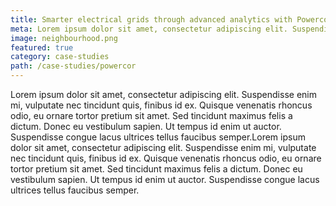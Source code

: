 ```yaml
---
title: Smarter electrical grids through advanced analytics with Powercor
meta: Lorem ipsum dolor sit amet, consectetur adipiscing elit. Suspendisse enim mi, vulputate nec tincidunt quis, finibus id ex. Quisque venenatis rhoncus odio, eu ornare tortor pretium sit amet. Sed tincidunt maximus felis a dictum. Donec eu vestibulum sapien. Ut tempus id enim ut auctor. Suspendisse congue lacus ultrices tellus faucibus semper.
image: neighbourhood.png
featured: true
category: case-studies
path: /case-studies/powercor
---
```

Lorem ipsum dolor sit amet, consectetur adipiscing elit. Suspendisse enim mi, vulputate nec tincidunt quis, finibus id ex. Quisque venenatis rhoncus odio, eu ornare tortor pretium sit amet. Sed tincidunt maximus felis a dictum. Donec eu vestibulum sapien. Ut tempus id enim ut auctor. Suspendisse congue lacus ultrices tellus faucibus semper.Lorem ipsum dolor sit amet, consectetur adipiscing elit. Suspendisse enim mi, vulputate nec tincidunt quis, finibus id ex. Quisque venenatis rhoncus odio, eu ornare tortor pretium sit amet. Sed tincidunt maximus felis a dictum. Donec eu vestibulum sapien. Ut tempus id enim ut auctor. Suspendisse congue lacus ultrices tellus faucibus semper.

